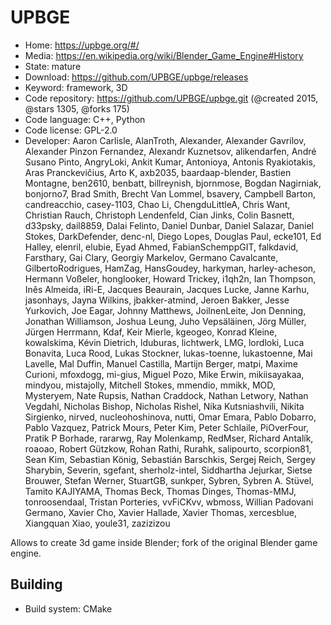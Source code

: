 # UPBGE

- Home: https://upbge.org/#/
- Media: https://en.wikipedia.org/wiki/Blender_Game_Engine#History
- State: mature
- Download: https://github.com/UPBGE/upbge/releases
- Keyword: framework, 3D
- Code repository: https://github.com/UPBGE/upbge.git (@created 2015, @stars 1305, @forks 175)
- Code language: C++, Python
- Code license: GPL-2.0
- Developer: Aaron Carlisle, AlanTroth, Alexander, Alexander Gavrilov, Alexander Pinzon Fernandez, Alexandr Kuznetsov, alikendarfen, André Susano Pinto, AngryLoki, Ankit Kumar, Antonioya, Antonis Ryakiotakis, Aras Pranckevičius, Arto K, axb2035, baardaap-blender, Bastien Montagne, ben2610, benbatt, billreynish, bjornmose, Bogdan Nagirniak, bonjorno7, Brad Smith, Brecht Van Lommel, bsavery, Campbell Barton, candreacchio, casey-1103, Chao Li, ChengduLittleA, Chris Want, Christian Rauch, Christoph Lendenfeld, Cian Jinks, Colin Basnett, d33psky, dail8859, Dalai Felinto, Daniel Dunbar, Daniel Salazar, Daniel Stokes, DarkDefender, denc-nl, Diego Lopes, Douglas Paul, ecke101, Ed Halley, elenril, elubie, Eyad Ahmed, FabianSchemppGIT, falkdavid, Farsthary, Gai Clary, Georgiy Markelov, Germano Cavalcante, GilbertoRodrigues, HamZag, HansGoudey, harkyman, harley-acheson, Hermann Voßeler, honglooker, Howard Trickey, i1qh2n, Ian Thompson, Inês Almeida, iRi-E, Jacques Beaurain, Jacques Lucke, Janne Karhu, jasonhays, Jayna Wilkins, jbakker-atmind, Jeroen Bakker, Jesse Yurkovich, Joe Eagar, Johnny Matthews, JoilnenLeite, Jon Denning, Jonathan Williamson, Joshua Leung, Juho Vepsäläinen, Jörg Müller, Jürgen Herrmann, Kdaf, Keir Mierle, kgeogeo, Konrad Kleine, kowalskima, Kévin Dietrich, lduburas, lichtwerk, LMG, lordloki, Luca Bonavita, Luca Rood, Lukas Stockner, lukas-toenne, lukastoenne, Mai Lavelle, Mal Duffin, Manuel Castilla, Martijn Berger, matpi, Maxime Curioni, mfoxdogg, mi-gius, Miguel Pozo, Mike Erwin, mikiisayakaa, mindyou, mistajolly, Mitchell Stokes, mmendio, mmikk, MOD, Mysteryem, Nate Rupsis, Nathan Craddock, Nathan Letwory, Nathan Vegdahl, Nicholas Bishop, Nicholas Rishel, Nika Kutsniashvili, Nikita Sirgienko, nirved, nucleohoshinova, nutti, Omar Emara, Pablo Dobarro, Pablo Vazquez, Patrick Mours, Peter Kim, Peter Schlaile, PiOverFour, Pratik P Borhade, rararwg, Ray Molenkamp, RedMser, Richard Antalík, roaoao, Robert Gützkow, Rohan Rathi, Rurahk, salipourto, scorpion81, Sean Kim, Sebastian König, Sebastián Barschkis, Sergej Reich, Sergey Sharybin, Severin, sgefant, sherholz-intel, Siddhartha Jejurkar, Sietse Brouwer, Stefan Werner, StuartGB, sunkper, Sybren, Sybren A. Stüvel, Tamito KAJIYAMA, Thomas Beck, Thomas Dinges, Thomas-MMJ, tonroosendaal, Tristan Porteries, vvFiCKvv, wbmoss, Willian Padovani Germano, Xavier Cho, Xavier Hallade, Xavier Thomas, xercesblue, Xiangquan Xiao, youle31, zazizizou

Allows to create 3d game inside Blender; fork of the original Blender game engine.

## Building

- Build system: CMake
